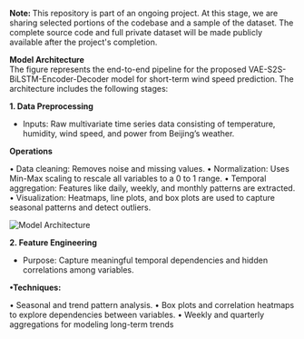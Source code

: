  <B> Note: </B> This repository is part of an ongoing project. At this stage, we are sharing selected portions of the codebase and a sample of the dataset. The complete source code and full private dataset will be made publicly available after the project's completion.


 <B>  Model Architecture  </B>  
The figure represents the end-to-end pipeline for the proposed VAE-S2S-BiLSTM-Encoder-Decoder model for short-term wind speed prediction. The architecture includes the following stages:


 <B> 1. Data Preprocessing  </B> 

* Inputs: Raw multivariate time series data consisting of temperature, humidity, wind speed, and power from Beijing’s weather.

 <B> Operations  </B> 
 
  • Data cleaning: Removes noise and missing values.
  • Normalization: Uses Min-Max scaling to rescale all variables to a 0 to 1 range.
  • Temporal aggregation: Features like daily, weekly, and monthly patterns are extracted.
  • Visualization: Heatmaps, line plots, and box plots are used to capture seasonal patterns and detect outliers.
    
![Model Architecture](https://github.com/user-attachments/assets/4faa0398-ed89-4d40-be38-a0759da13e48)


  <B>  2. Feature Engineering  </B>  
* Purpose: Capture meaningful temporal dependencies and hidden correlations among variables.

 <B> •Techniques:  </B> 

• Seasonal and trend pattern analysis.
• Box plots and correlation heatmaps to explore dependencies between variables.
• Weekly and quarterly aggregations for modeling long-term trends
